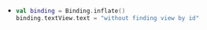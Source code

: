 - ```kotlin
  val binding = Binding.inflate()
  binding.textView.text = "without finding view by id"
  ```